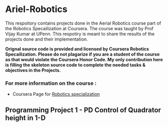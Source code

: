 # Ariel-Robotics
This respoitory contains projects done in the  Aerial Robotics course part of the Robotics Specailization at Coursera. The course was  taught by Prof Vijay Kumar at UPenn. This respotiry is meant to share the results of the projects done and their implementation.

**Orignal source code is provided and licensed by Coursera Robotics Specailization. Please do not plagarize if you are a student of the course as that would violate the Coursera Honor Code. My only contribution here is filling the skeleton source code to complete the needed tasks & objectives in the Projects.**

### For more information on the course :

 * Coursera Page for [Robotics specialization](https://www.coursera.org/specializations/robotics) 

## Programming Project 1 - PD Control of Quadrator height in 1-D


